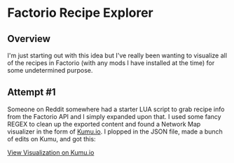 # Factorio Recipe Explorer

## Overview

I'm just starting out with this idea but I've really been wanting to visualize all of the recipes in Factorio (with any mods I have installed at the time) for some undetermined purpose. 

## Attempt #1
Someone on Reddit somewhere had a starter LUA script to grab recipe info from the Factorio API and I simply expanded upon that. I used some fancy REGEX to clean up the exported content and found a Network Map visualizer in the form of [Kumu.io](https://kumu.io). I plopped in the JSON file, made a bunch of edits on Kumu, and got this:

[View Visualization on Kumu.io](https://embed.kumu.io/3926c7d5a2d9f24c42f2abd0f15ee5b2)
